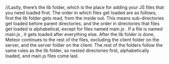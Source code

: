 //Lastly, there’s the lib folder, which is the place for adding your JS files that you need loaded first. The order in which files get loaded are as follows; first the lib folder gets read, from the inside out. This means sub-directories get loaded before parent directories, and the order in directories that files get loaded is alphabetical, except for files named main.js . If a file is named main.js , it gets loaded after everything else. After the lib folder is done, Meteor continues to the rest of the files, excluding the client folder on the server, and the server folder on the client. The rest of the folders follow the same rules as the lib folder, so nested directories first, alphabetically loaded, and main.js files come last.
